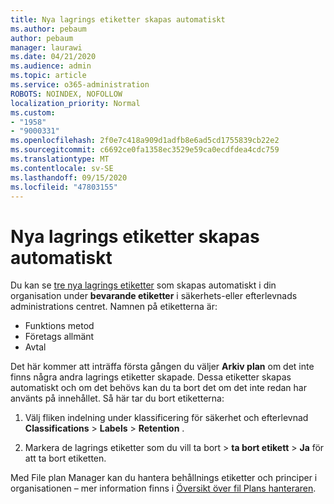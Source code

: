 ```yaml
---
title: Nya lagrings etiketter skapas automatiskt
ms.author: pebaum
author: pebaum
manager: laurawi
ms.date: 04/21/2020
ms.audience: admin
ms.topic: article
ms.service: o365-administration
ROBOTS: NOINDEX, NOFOLLOW
localization_priority: Normal
ms.custom:
- "1958"
- "9000331"
ms.openlocfilehash: 2f0e7c418a909d1adfb8e6ad5cd1755839cb22e2
ms.sourcegitcommit: c6692ce0fa1358ec3529e59ca0ecdfdea4cdc759
ms.translationtype: MT
ms.contentlocale: sv-SE
ms.lasthandoff: 09/15/2020
ms.locfileid: "47803155"
---
```

# <a name="new-retention-labels-created-automatically"></a>Nya lagrings etiketter skapas automatiskt

Du kan se [tre nya lagrings etiketter](https://docs.microsoft.com/microsoft-365/compliance/file-plan-manager) som skapas automatiskt i din organisation under **bevarande etiketter** i säkerhets-eller efterlevnads administrations centret. Namnen på etiketterna är:

- Funktions metod
- Företags allmänt
- Avtal

Det här kommer att inträffa första gången du väljer **Arkiv plan** om det inte finns några andra lagrings etiketter skapade. Dessa etiketter skapas automatiskt och om det behövs kan du ta bort det om det inte redan har använts på innehållet. Så här tar du bort etiketterna:

1. Välj fliken indelning under klassificering för säkerhet och efterlevnad **Classifications**  >  **Labels**  >  **Retention** .

1. Markera de lagrings etiketter som du vill ta bort > **ta bort etikett**  >  **Ja** för att ta bort etiketten.

Med File plan Manager kan du hantera behållnings etiketter och principer i organisationen – mer information finns i [Översikt över fil Plans hanteraren](https://docs.microsoft.com/microsoft-365/compliance/file-plan-manager).